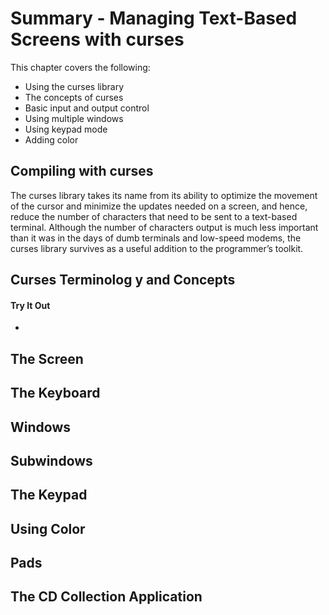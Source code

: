 # Summary - Managing Text-Based Screens with curses

This chapter covers the following:
* Using the curses library
* The concepts of curses
* Basic input and output control
* Using multiple windows
* Using keypad mode
* Adding color

## Compiling with curses
 
The curses library takes its name from its ability to optimize the movement of the cursor and minimize the updates needed on a screen, and hence, reduce the number of characters that need to be sent to a text-based terminal. Although the number of characters output is much less important than it was in the days of dumb terminals and low-speed modems, the curses library survives as a useful addition to the programmer’s toolkit.

## Curses Terminolog y and Concepts

#### Try It Out
* 

## The Screen

## The Keyboard

## Windows

## Subwindows

## The Keypad

## Using Color

## Pads

## The CD Collection Application
